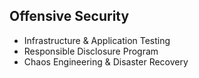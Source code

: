 ## Offensive Security

* Infrastructure & Application Testing
* Responsible Disclosure Program
* Chaos Engineering & Disaster Recovery

